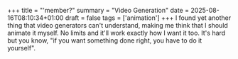+++
title = "'member?"
summary = "Video Generation"
date = 2025-08-16T08:10:34+01:00
draft = false
tags = ['animation']
+++
I found yet another thing that video generators can't understand, making me think that I should animate it myself.
No limits and it'll work exactly how I want it too. It's hard but you know, "if you want something done right, you have to do it yourself".
